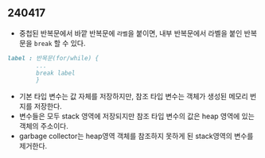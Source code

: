 ## 240417

- 중첩된 반복문에서 바깥 반복문에 `라벨`을 붙이면, 내부 반복문에서 라벨을 붙인 반복문을 `break` 할 수 있다.
```markdown
label : 반목문(for/while) { 
        ...
        break label
        }
```

- 기본 타입 변수는 값 자체를 저장하지만, 참조 타입 변수는 객체가 생성된 메모리 번지를 저장한다.
- 변수들은 모두 stack 영역에 저장되지만 참조 타입 변수의 값은 heap 영역에 있는 객체의 주소이다.
- garbage collector는 heap영역 객체를 참조하지 못하게 된 stack영역의 변수를 제거한다.
